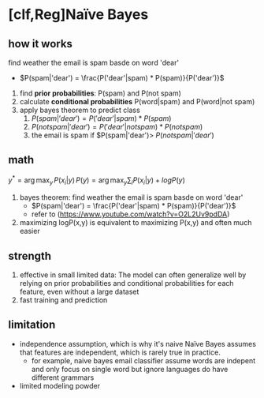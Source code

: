 # [clf,Reg]Naïve Bayes

## how it works
find weather the email is spam basde on word 'dear'
   - $P(spam|'dear') = \frac{P('dear'|spam) * P(spam)}{P('dear')}$ 
1. find **prior probabilities**: P(spam) and P(not spam)
2. calculate **conditional probabilities** P(word|spam) and P(word|not spam) 
3. apply bayes theorem to predict class 
    1. $P(spam|'dear')= {P('dear'|spam) * P(spam)}$
    2. $P(not spam|'dear') = {P('dear'|not spam) * P(not spam)}$
    3. the email is spam if $P(spam|'dear')> $P(not spam|'dear')$
## math
$y^* = \arg \max_y \,P(x_i | y) \, P(y) = \arg \max_y\sum_iP(x_i|y) + logP(y)$
1. bayes theorem: find weather the email is spam basde on word 'dear'
   - $P(spam|'dear') = \frac{P('dear'|spam) * P(spam)}{P('dear')}$ 
   - refer to (https://www.youtube.com/watch?v=O2L2Uv9pdDA)
2. maximizing logP(x,y) is equivalent to maximizing P(x,y) and often much easier
## strength 
1. effective in small limited data: The model can often generalize well by relying on prior probabilities and conditional probabilities for each feature, even without a large dataset
2. fast training and prediction
## limitation
- independence assumption, which is why it's naive
Naïve Bayes assumes that features are independent, which is rarely true in practice. 
  - for example, naive bayes email classifier assume words are indepent and only focus on single word but ignore languages do have different grammars
- limited modeling powder
